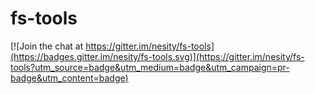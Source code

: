 fs-tools
========

[![Join the chat at https://gitter.im/nesity/fs-tools](https://badges.gitter.im/nesity/fs-tools.svg)](https://gitter.im/nesity/fs-tools?utm_source=badge&utm_medium=badge&utm_campaign=pr-badge&utm_content=badge)
